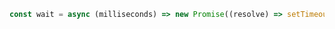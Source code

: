 ~~~ javascript
const wait = async (milliseconds) => new Promise((resolve) => setTimeout(resolve, milliseconds));
~~~